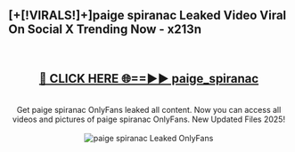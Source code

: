 <h2>[+[!VIRALS!]+]paige spiranac Leaked Video Viral On Social X Trending Now - x213n</h2>
<br>
<div align="center">
<h2><a href="https://libra.edu.pl?paige_spiranac" rel="nofollow">🔴 CLICK HERE 🌐==►► paige_spiranac</a></h2>
<br>
Get paige spiranac OnlyFans leaked all content. Now you can access all videos and pictures of paige spiranac OnlyFans. New Updated Files 2025!
<br>
<br>
<a href="https://libra.edu.pl?paige_spiranac" rel="nofollow" data-target="animated-image.originalLink"><img src="https://i.ibb.co.com/WyWwxjT/player-gif2.gif" alt="paige spiranac Leaked OnlyFans" style="max-width: 100%; display: inline-block;" data-target="animated-image.originalImage"></a>
</div>
<br>